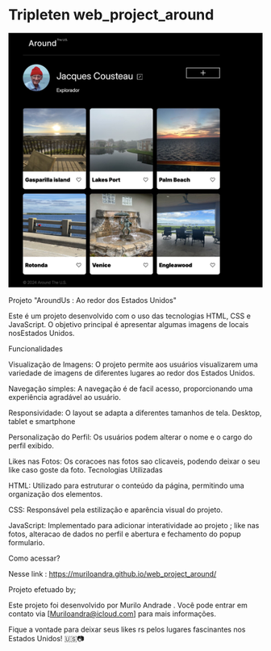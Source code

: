 # Tripleten web_project_around

![Previa da pagina](./images/quickview.jpg)

Projeto "AroundUs : Ao redor dos Estados Unidos"

Este é um projeto desenvolvido com o uso das tecnologias HTML, CSS e JavaScript. O objetivo principal é apresentar algumas imagens de locais nosEstados Unidos.

Funcionalidades

Visualização de Imagens: O projeto permite aos usuários visualizarem uma variedade de imagens de diferentes lugares ao redor dos Estados Unidos.

Navegação simples: A navegação é de facil acesso, proporcionando uma experiência agradável ao usuário.

Responsividade: O layout se adapta a diferentes tamanhos de tela. Desktop, tablet e smartphone

Personalização do Perfil: Os usuários podem alterar o nome e o cargo do perfil exibido.

Likes nas Fotos: Os coracoes nas fotos sao clicaveis, podendo deixar o seu like caso goste da foto.
Tecnologias Utilizadas

HTML: Utilizado para estruturar o conteúdo da página, permitindo uma organização dos elementos.


CSS: Responsável pela estilização e aparência visual do projeto.


JavaScript: Implementado para adicionar interatividade ao projeto ; like nas fotos, alteracao de dados no perfil e abertura e fechamento do popup formulario.

Como acessar?

Nesse link : https://muriloandra.github.io/web_project_around/

Projeto efetuado by;

Este projeto foi desenvolvido por Murilo Andrade . Você pode entrar em contato via [Muriloandra@icloud.com] para mais informações.

Fique a vontade para deixar seus likes rs pelos lugares fascinantes nos Estados Unidos! 🇺🇸📷
